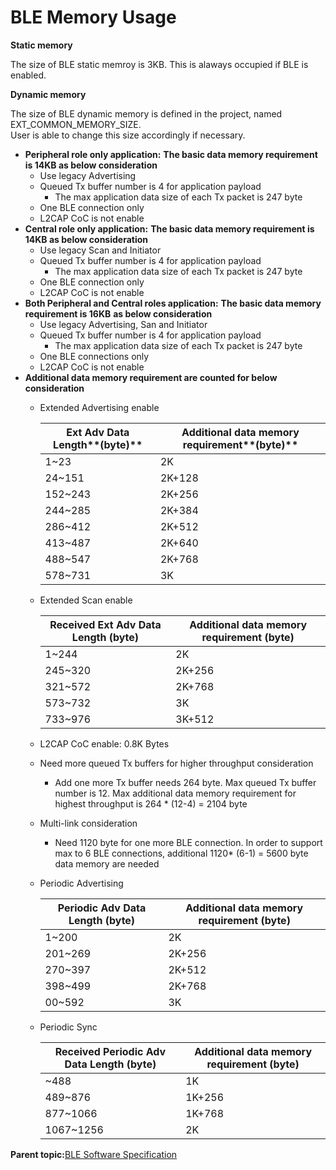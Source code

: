 # BLE Memory Usage

**Static memory**

The size of BLE static memroy is 3KB. This is alaways occupied if BLE is enabled.

**Dynamic memory**

The size of BLE dynamic memory is defined in the project, named EXT\_COMMON\_MEMORY\_SIZE.<br /> User is able to change this size accordingly if necessary.

-   **Peripheral role only application:** **The basic data memory requirement is 14KB as below consideration**
    -   Use legacy Advertising
    -   Queued Tx buffer number is 4 for application payload
        -   The max application data size of each Tx packet is 247 byte
    -   One BLE connection only
    -   L2CAP CoC is not enable
-   **Central role only application:** **The basic data memory requirement is 14KB as below consideration**
    -   Use legacy Scan and Initiator
    -   Queued Tx buffer number is 4 for application payload
        -   The max application data size of each Tx packet is 247 byte
    -   One BLE connection only
    -   L2CAP CoC is not enable
-   **Both Peripheral and Central roles application:** **The basic data memory requirement is 16KB** **as below consideration**
    -   Use legacy Advertising, San and Initiator
    -   Queued Tx buffer number is 4 for application payload
        -   The max application data size of each Tx packet is 247 byte
    -   One BLE connections only
    -   L2CAP CoC is not enable
-   **Additional data memory requirement are counted for below consideration**
    -   Extended Advertising enable

        |**Ext Adv Data Length****\(byte\)**|**Additional data memory requirement****\(byte\)**|
        |-----------------------------------|--------------------------------------------------|
        |1~23|2K|
        |24~151|2K+128|
        |152~243|2K+256|
        |244~285|2K+384|
        |286~412|2K+512|
        |413~487|2K+640|
        |488~547|2K+768|
        |578~731|3K|

    -   Extended Scan enable

        |**Received Ext Adv Data Length \(byte\)**|**Additional data memory requirement \(byte\)**|
        |-----------------------------------------|-----------------------------------------------|
        |1~244|2K|
        |245~320|2K+256|
        |321~572|2K+768|
        |573~732|3K|
        |733~976|3K+512|

    -   L2CAP CoC enable: 0.8K Bytes
    -   Need more queued Tx buffers for higher throughput consideration
        -   Add one more Tx buffer needs 264 byte. Max queued Tx buffer number is 12. Max additional data memory requirement for highest throughput is 264 \* \(12-4\) = 2104 byte
    -   Multi-link consideration
        -   Need 1120 byte for one more BLE connection. In order to support max to 6 BLE connections, additional 1120\* \(6-1\) = 5600 byte data memory are needed
    -   Periodic Advertising

        |**Periodic Adv Data Length \(byte\)**|**Additional data memory requirement \(byte\)**|
        |-------------------------------------|-----------------------------------------------|
        |1~200|2K|
        |201~269|2K+256|
        |270~397|2K+512|
        |398~499|2K+768|
        |00~592|3K|

    -   Periodic Sync

        |**Received Periodic Adv Data Length \(byte\)**|**Additional data memory requirement \(byte\)**|
        |----------------------------------------------|-----------------------------------------------|
        |~488|1K|
        |489~876|1K+256|
        |877~1066|1K+768|
        |1067~1256|2K|


**Parent topic:**[BLE Software Specification](GUID-DFE1CA7F-A3A4-45E7-8C93-8074C4AC5D05.md)

